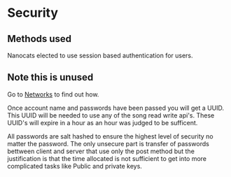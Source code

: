 # Security

## Methods used

Nanocats elected to use session based authentication for users.

## Note this is unused

Go to [Networks](connect.md) to find out how.

Once account name and passwords have been passed you will get a UUID.
This UUID will be needed to use any of the song read write api's.
These UUID's will expire in a hour as an hour was judged to be sufficent.

All passwords are salt hashed to ensure the highest level of security no matter the password.
The only unsecure part is transfer of passwords bettween client and server that use only the post method but
the justification is that the time allocated is not sufficient to get into more complicated tasks like
Public and private keys.
